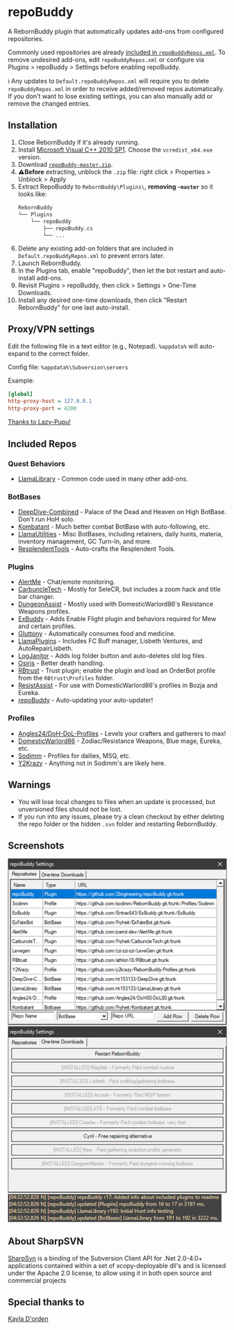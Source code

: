 # repoBuddy

A RebornBuddy plugin that automatically updates add-ons from configured repositories.

Commonly used repositories are already [included in `repoBuddyRepos.xml`](#included-repos). To remove undesired add-ons, edit `repoBuddyRepos.xml` or configure via Plugins > repoBuddy > Settings before enabling repoBuddy.

ℹ️ Any updates to `Default.repoBuddyRepos.xml` will require you to delete `repoBuddyRepos.xml` in order to receive added/removed repos automatically. If you don't want to lose existing settings, you can also manually add or remove the changed entries.

## Installation

1. Close RebornBuddy if it's already running.
2. Install [Microsoft Visual C++ 2010 SP1](https://www.microsoft.com/en-us/download/details.aspx?id=26999). Choose the `vcredist_x64.exe` version.
3. Download [`repoBuddy-master.zip`](https://github.com/Zimgineering/repoBuddy/archive/master.zip).
4. ⚠️**Before** extracting, unblock the `.zip` file: right click > Properties > Unblock > Apply
5. Extract RepoBuddy to `RebornBuddy\Plugins\`, **removing `-master`** so it looks like:
   ```
   RebornBuddy
   └── Plugins
       └── repoBuddy
           ├── repoBuddy.cs
           └── ...
   ```
6. Delete any existing add-on folders that are included in `Default.repoBuddyRepos.xml` to prevent errors later.
7. Launch RebornBuddy.
8. In the Plugins tab, enable "repoBuddy", then let the bot restart and auto-install add-ons.
9. Revisit Plugins > repoBuddy, then click > Settings > One-Time Downloads.
10. Install any desired one-time downloads, then click "Restart RebornBuddy" for one last auto-install.

## Proxy/VPN settings

Edit the following file in a text editor (e.g., Notepad). `%appdata%` will auto-expand to the correct folder.

Config file: `%appdata%\Subversion\servers`

Example:

```ini
[global]
http-proxy-host = 127.0.0.1
http-proxy-port = 4200
```

[Thanks to Lazy-Pupu!](https://github.com/Zimgineering/repoBuddy/issues/10#issuecomment-1100777062)

## Included Repos

### Quest Behaviors

- [LlamaLibrary](https://github.com/nt153133/__LlamaLibrary) - Common code used in many other add-ons.

### BotBases

- [DeepDive-Combined](https://github.com/nt153133/DeepDive) - Palace of the Dead and Heaven on High BotBase. Don't run HoH solo.
- [Kombatant](https://github.com/akira0245/Kombatant) - Much better combat BotBase with auto-following, etc.
- [LlamaUtilities](https://github.com/nt153133/LlamaUtilities) - Misc BotBases, including retainers, daily hunts, materia, inventory management, GC Turn-In, and more.
- [ResplendentTools](https://github.com/Sykel/ResplendentTools) - Auto-crafts the Resplendent Tools.

### Plugins

- [AlertMe](https://github.com/parrot-dev/AlertMe) - Chat/emote monitoring.
- [CarbuncleTech](https://github.com/nt153133/CarbuncleTech) - Mostly for SeleCR, but includes a zoom hack and title bar changer.
- [DungeonAssist](https://github.com/BurnUnit83/DungeonAssist) - Mostly used with DomesticWarlord86's Resistance Weapons profiles.
- [ExBuddy](https://github.com/Entrax643/ExBuddy) - Adds Enable Flight plugin and behaviors required for Mew and certain profiles.
- [Gluttony](https://github.com/domesticwarlord86/Gluttony) - Automatically consumes food and medicine.
- [LlamaPlugins](https://github.com/nt153133/LlamaPlugins) - Includes FC Buff manager, Lisbeth Ventures, and AutoRepairLisbeth.
- [LogJanitor](https://github.com/bismuth-dev/LogJanitor) - Adds log folder button and auto-deletes old log files.
- [Osiris](https://github.com/domesticwarlord86/Osiris) - Better death handling.
- [RBtrust](https://github.com/athlon18/RBtrust) - Trust plugin; enable the plugin and load an OrderBot profile from the `RBtrust\Profiles` folder.
- [ResistAssist](https://github.com/BurnUnit83/ResistAssist) - For use with DomesticWarlord86's profiles in Bozja and Eureka.
- [repoBuddy](https://github.com/Zimgineering/repoBuddy) - Auto-updating your auto-updater!

### Profiles

- [Angles24/DoH-DoL-Profiles](https://github.com/Angles24/DoH-DoL-Profiles) - Levels your crafters and gatherers to max!
- [DomesticWarlord86](https://github.com/domesticwarlord86/RebornProfiles) - Zodiac/Resistance Weapons, Blue mage, Eureka, etc.
- [Sodimm](https://github.com/sodimm/RebornBuddy/tree/master/Profiles/Sodimm) - Profiles for dailies, MSQ, etc.
- [Y2Krazy](https://github.com/y2krazy/RebornBuddy-Profiles) - Anything not in Sodimm's are likely here.

## Warnings

- You will lose local changes to files when an update is processed, but unversioned files should not be lost.
- If you run into any issues, please try a clean checkout by either deleting the repo folder or the hidden `.svn` folder and restarting RebornBuddy.

## Screenshots

![](Images/repoBuddyGUI.png)
![](Images/repoBuddyGUI2.png)
![](Images/repoBuddyLog.png)

## About SharpSVN

[SharpSvn](https://sharpsvn.open.collab.net/) is a binding of the Subversion Client API for .Net 2.0-4.0+ applications contained within a set of xcopy-deployable dll's and is licensed under the Apache 2.0 license, to allow using it in both open source and commercial projects

## Special thanks to

[Kayla D'orden](https://github.com/nt153133)
